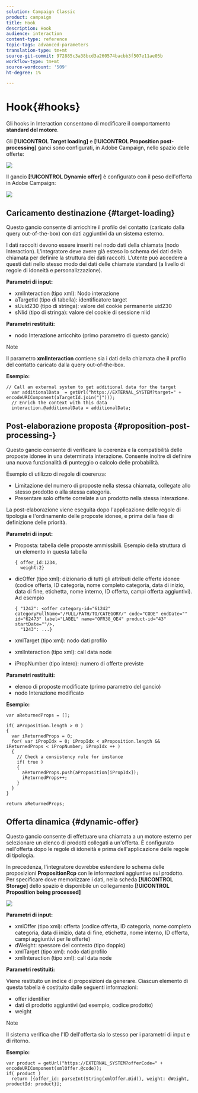 ```yaml
---
solution: Campaign Classic
product: campaign
title: Hook
description: Hook
audience: interaction
content-type: reference
topic-tags: advanced-parameters
translation-type: tm+mt
source-git-commit: 972885c3a38bcd3a260574bacbb3f507e11ae05b
workflow-type: tm+mt
source-wordcount: '509'
ht-degree: 1%

---
```



# Hook{#hooks}

Gli hooks in Interaction consentono di modificare il comportamento **standard del motore**.

Gli **[!UICONTROL Target loading]** e **[!UICONTROL Proposition post-processing]** ganci sono configurati, in  Adobe Campaign, nello spazio delle offerte:

![](assets/interaction_hooks_1.png)

Il gancio **[!UICONTROL Dynamic offer]** è configurato con il peso dell&#39;offerta in  Adobe Campaign:

![](assets/interaction_hooks_2.png)

## Caricamento destinazione {#target-loading}

Questo gancio consente di arricchire il profilo del contatto (caricato dalla query out-of-the-box) con dati aggiuntivi da un sistema esterno.

I dati raccolti devono essere inseriti nel nodo dati della chiamata (nodo Interaction). L&#39;integratore deve avere già esteso lo schema dei dati della chiamata per definire la struttura dei dati raccolti. L’utente può accedere a questi dati nello stesso modo dei dati delle chiamate standard (a livello di regole di idoneità e personalizzazione).

**Parametri di input:**

* xmlInteraction (tipo xml): Nodo interazione
* aTargetId (tipo di tabella): identificatore target
* sUuid230 (tipo di stringa): valore del cookie permanente uid230
* sNlid (tipo di stringa): valore del cookie di sessione nlid

**Parametri restituiti:**

* nodo Interazione arricchito (primo parametro di questo gancio)

>[!NOTE]
>
>Il parametro **xmlInteraction** contiene sia i dati della chiamata che il profilo del contatto caricato dalla query out-of-the-box.

**Esempio:**

```
// Call an external system to get additional data for the target
  var additionalData  = getUrl("https://EXTERNAL_SYSTEM?target=" + encodeURIComponent(aTargetId.join("|")));
  // Enrich the context with this data
  interaction.@additionalData = additionalData;
```

## Post-elaborazione proposta {#proposition-post-processing-}

Questo gancio consente di verificare la coerenza e la compatibilità delle proposte idonee in una determinata interazione. Consente inoltre di definire una nuova funzionalità di punteggio o calcolo delle probabilità.

Esempio di utilizzo di regole di coerenza:

* Limitazione del numero di proposte nella stessa chiamata, collegate allo stesso prodotto o alla stessa categoria.
* Presentare solo offerte correlate a un prodotto nella stessa interazione.

La post-elaborazione viene eseguita dopo l&#39;applicazione delle regole di tipologia e l&#39;ordinamento delle proposte idonee, e prima della fase di definizione delle priorità.

**Parametri di input:**

* Proposta: tabella delle proposte ammissibili. Esempio della struttura di un elemento in questa tabella

   ```
   { offer_id:1234,
     weight:2}
   ```

* dicOffer (tipo xml): dizionario di tutti gli attributi delle offerte idonee (codice offerta, ID categoria, nome completo categoria, data di inizio, data di fine, etichetta, nome interno, ID offerta, campi offerta aggiuntivi). Ad esempio

   ```
   { "1242": <offer category-id="61242" categoryFullName="/FULL/PATH/TO/CATEGORY/" code="CODE" endDate="" id="62473" label="LABEL" name="OFR38_OE4" product-id="43" startDate=""/>,
     "1243": ...}
   ```

* xmlTarget (tipo xml): nodo dati profilo
* xmlInteraction (tipo xml): call data node
* iPropNumber (tipo intero): numero di offerte previste

**Parametri restituiti:**

* elenco di proposte modificate (primo parametro del gancio)
* nodo Interazione modificato

**Esempio:**

```
var aReturnedProps = [];

if( aProposition.length > 0 )
{
  var iReturnedProps = 0;
  for( var iPropIdx = 0; iPropIdx < aProposition.length && iReturnedProps < iPropNumber; iPropIdx ++ )
  {
    // Check a consistency rule for instance
    if( true )
    {
      aReturnedProps.push(aProposition[iPropIdx]);
      iReturnedProps++;
    }
  }
}

return aReturnedProps;
```

## Offerta dinamica {#dynamic-offer}

Questo gancio consente di effettuare una chiamata a un motore esterno per selezionare un elenco di prodotti collegati a un&#39;offerta. È configurato nell&#39;offerta dopo le regole di idoneità e prima dell&#39;applicazione delle regole di tipologia.

In precedenza, l&#39;integratore dovrebbe estendere lo schema delle proposizioni **PropositionRcp** con le informazioni aggiuntive sul prodotto. Per specificare dove memorizzare i dati, nella scheda **[!UICONTROL Storage]** dello spazio è disponibile un collegamento **[!UICONTROL Proposition being processed]**

![](assets/interaction_hooks_3.png)

**Parametri di input:**

* xmlOffer (tipo xml): offerta (codice offerta, ID categoria, nome completo categoria, data di inizio, data di fine, etichetta, nome interno, ID offerta, campi aggiuntivi per le offerte)
* dWeight: spessore del contesto (tipo doppio)
* xmlTarget (tipo xml): nodo dati profilo
* xmlInteraction (tipo xml): call data node

**Parametri restituiti:**

Viene restituito un indice di proposizioni da generare. Ciascun elemento di questa tabella è costituito dalle seguenti informazioni:

* offer identifier
* dati di prodotto aggiuntivi (ad esempio, codice prodotto)
* weight

>[!NOTE]
>
>Il sistema verifica che l&#39;ID dell&#39;offerta sia lo stesso per i parametri di input e di ritorno.

**Esempio:**

```
var product = getUrl("https://EXTERNAL_SYSTEM?offerCode=" + encodeURIComponent(xmlOffer.@code));
if( product )
  return [{offer_id: parseInt(String(xmlOffer.@id)), weight: dWeight, productId: product}];
```

